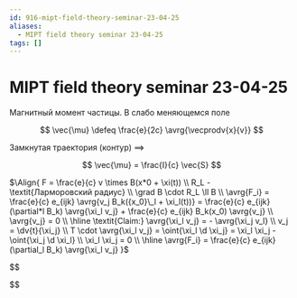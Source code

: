 ```yaml
---
id: 916-mipt-field-theory-seminar-23-04-25
aliases:
  - MIPT field theory seminar 23-04-25
tags: []
---
```


# MIPT field theory seminar 23-04-25

Магнитный момент частицы.
В слабо меняющемся поле

$$
\vec{\mu} \defeq \frac{e}{2c} \avrg{\vecprodv{x}{v}}
$$

Замкнутая траектория (контур) $\implies$

$$
\vec{\mu} = \frac{I}{c} \vec{S}
$$

$\Align{
F = \frac{e}{c} v \times B(x*0 + \xi(t)) \\
R_L - \textit{Ларморовский радиус} \\
\grad B \cdot R_L \ll B \\
\avrg{F_i} = \frac{e}{c} e_{ijk} \avrg{v_j B_k({x_0}\_l + \xi_l(t))} =
\frac{e}{c} e_{ijk} (\partial*l B_k) \avrg{\xi_l v_j} +
\frac{e}{c} e_{ijk} B_k(x_0) \avrg{v_j} \\
\avrg{v_j} = 0 \\
\hline
\textit{Claim:} \avrg{\xi_l v_j} = - \avrg{\xi_j v_l} \\
v_j = \dv{t}{\xi_j} \\
T \cdot \avrg{\xi_l v_j} = \oint{\xi_l \d \xi_j} = \xi_l \xi_j - \oint{\xi_j \d \xi_l} \\
\xi_l \xi_j = 0 \\
\hline
\avrg{F_i} = \frac{e}{c} e_{ijk} (\partial_l B_k) \avrg{\xi_l v_j}
}$

$$

$$
